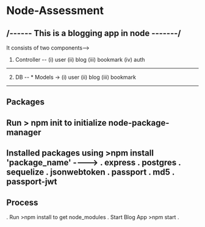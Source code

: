 # Node-Assessment
/------    This is a blogging app in node     -------/
----------------------------------------------------------------

It consists of two components-->
1)  Controller --
                (i)    user
                (ii)   blog
                (iii)  bookmark
                (iv)   auth
-----------------------------
2)  DB --
        * Models ->
                (i)    user
                (ii)   blog
                (iii)  bookmark
-----------------------------------------------------------------
Packages
-----------------------------------------------------------------
Run > npm init to initialize node-package-manager
-------------------------------
Installed packages using >npm install 'package_name' ---->
. express
. postgres
. sequelize
. jsonwebtoken
. passport
. md5
. passport-jwt
-----------------------------------------------------------------
Process
-----------------------------------------------------------------
. Run >npm install to get node_modules
. Start Blog App >npm start
. 





